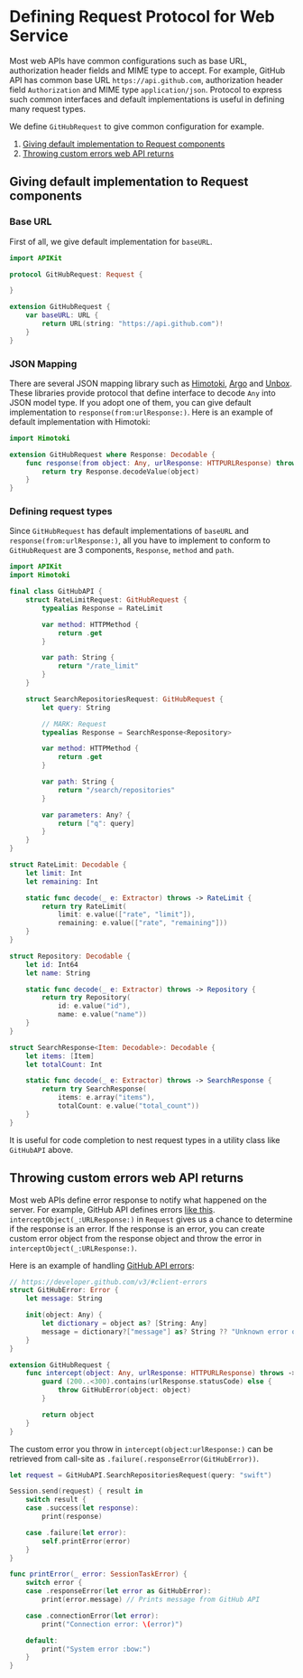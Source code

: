 # Defining Request Protocol for Web Service

Most web APIs have common configurations such as base URL, authorization header fields and MIME type to accept. For example, GitHub API has common base URL `https://api.github.com`, authorization header field `Authorization` and MIME type `application/json`. Protocol to express such common interfaces and default implementations is useful in defining many request types.

We define `GitHubRequest` to give common configuration for example.

1. [Giving default implementation to Request components](#giving-default-implementation-to-request-components)
2. [Throwing custom errors web API returns](#throwing-custom-errors-web-api-returns)

## Giving default implementation to Request components

### Base URL

First of all, we give default implementation for `baseURL`.

```swift
import APIKit

protocol GitHubRequest: Request {

}

extension GitHubRequest {
    var baseURL: URL {
        return URL(string: "https://api.github.com")!
    }
}
```

### JSON Mapping

There are several JSON mapping library such as [Himotoki](https://github.com/ikesyo/Himotoki), [Argo](https://github.com/thoughtbot/Argo) and [Unbox](https://github.com/JohnSundell/Unbox). These libraries provide protocol that define interface to decode `Any` into JSON model type. If you adopt one of them, you can give default implementation to `response(from:urlResponse:)`. Here is an example of default implementation with Himotoki:

```swift
import Himotoki

extension GitHubRequest where Response: Decodable {
    func response(from object: Any, urlResponse: HTTPURLResponse) throws -> Response {
        return try Response.decodeValue(object)
    }
}
```

### Defining request types

Since `GitHubRequest` has default implementations of `baseURL` and `response(from:urlResponse:)`, all you have to implement to conform to `GitHubRequest` are 3 components, `Response`, `method` and `path`.

```swift
import APIKit
import Himotoki

final class GitHubAPI {
    struct RateLimitRequest: GitHubRequest {
        typealias Response = RateLimit

        var method: HTTPMethod {
            return .get
        }

        var path: String {
            return "/rate_limit"
        }
    }

    struct SearchRepositoriesRequest: GitHubRequest {
        let query: String

        // MARK: Request
        typealias Response = SearchResponse<Repository>

        var method: HTTPMethod {
            return .get
        }

        var path: String {
            return "/search/repositories"
        }

        var parameters: Any? {
            return ["q": query]
        }
    }
}

struct RateLimit: Decodable {
    let limit: Int
    let remaining: Int

    static func decode(_ e: Extractor) throws -> RateLimit {
        return try RateLimit(
            limit: e.value(["rate", "limit"]),
            remaining: e.value(["rate", "remaining"]))
    }
}

struct Repository: Decodable {
    let id: Int64
    let name: String

    static func decode(_ e: Extractor) throws -> Repository {
        return try Repository(
            id: e.value("id"),
            name: e.value("name"))
    }
}

struct SearchResponse<Item: Decodable>: Decodable {
    let items: [Item]
    let totalCount: Int

    static func decode(_ e: Extractor) throws -> SearchResponse {
        return try SearchResponse(
            items: e.array("items"),
            totalCount: e.value("total_count"))
    }
}
```

It is useful for code completion to nest request types in a utility class like `GitHubAPI` above.

## Throwing custom errors web API returns

Most web APIs define error response to notify what happened on the server. For example, GitHub API defines errors [like this](https://developer.github.com/v3/#client-errors). `interceptObject(_:URLResponse:)` in `Request` gives us a chance to determine if the response is an error. If the response is an error, you can create custom error object from the response object and throw the error in `interceptObject(_:URLResponse:)`.

Here is an example of handling [GitHub API errors](https://developer.github.com/v3/#client-errors):

```swift
// https://developer.github.com/v3/#client-errors
struct GitHubError: Error {
    let message: String

    init(object: Any) {
        let dictionary = object as? [String: Any]
        message = dictionary?["message"] as? String ?? "Unknown error occurred"
    }
}

extension GitHubRequest {
    func intercept(object: Any, urlResponse: HTTPURLResponse) throws -> Any {
        guard (200..<300).contains(urlResponse.statusCode) else {
            throw GitHubError(object: object)
        }

        return object
    }
}
```

The custom error you throw in `intercept(object:urlResponse:)` can be retrieved from call-site as `.failure(.responseError(GitHubError))`.

```swift
let request = GitHubAPI.SearchRepositoriesRequest(query: "swift")

Session.send(request) { result in
    switch result {
    case .success(let response):
        print(response)

    case .failure(let error):
        self.printError(error)
    }
}

func printError(_ error: SessionTaskError) {
    switch error {
    case .responseError(let error as GitHubError):
        print(error.message) // Prints message from GitHub API

    case .connectionError(let error):
        print("Connection error: \(error)")

    default:
        print("System error :bow:")
    }
}
```
